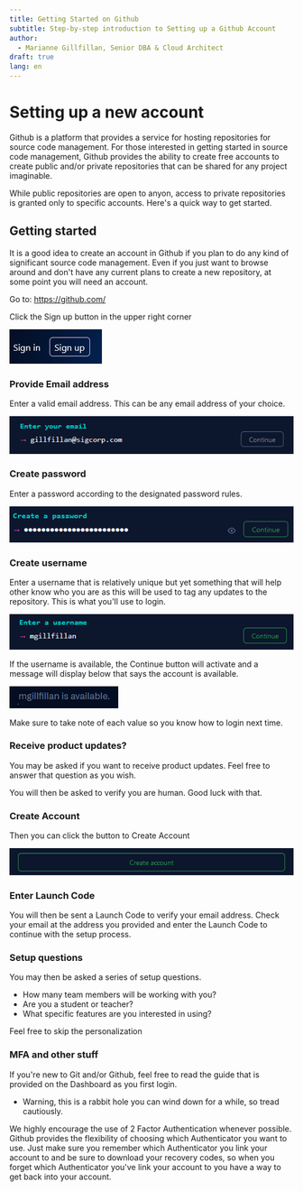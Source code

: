 ```yaml
---
title: Getting Started on Github
subtitle: Step-by-step introduction to Setting up a Github Account
author: 
  - Marianne Gillfillan, Senior DBA & Cloud Architect
draft: true
lang: en
---
```

# Setting up a new account

Github is a platform that provides a service for hosting repositories for source code management. For those interested in getting started in source code management, Github provides the ability to create free accounts to create public and/or private repositories that can be shared for any project imaginable.

While public repositories are open to anyon, access to private repositories is granted only to specific accounts. Here's a quick way to get started.

## Getting started

It is a good idea to create an account in Github if you plan to do any kind of significant source code management. Even if you just want to browse around and don't have any current plans to create a new repository, at some point you will need an account.

Go to: https://github.com/

Click the Sign up button in the upper right corner

![](./img/github/sign-in.png)

### Provide Email address

Enter a valid email address.  This can be any email address of your choice. 

![](./img/github/email-address.png)

### Create password

Enter a password according to the designated password rules.

![](./img/github/create-password.png)

### Create username

Enter a username that is relatively unique but yet something that will help other know who you are as this will be used to tag any updates to the repository.  This is what you'll use to login.

![](./img/github/enter-username.png)

If the username is available, the Continue button will activate and a message will display below that says the account is available.

![](./img/github/username-available.png)

Make sure to take note of each value so you know how to login next time.

### Receive product updates?

You may be asked if you want to receive product updates.  Feel free to answer that question as you wish.

You will then be asked to verify you are human.  Good luck with that.

### Create Account

Then you can click the button to Create Account

![](./img/github/create-account.png)

### Enter Launch Code

You will then be sent a Launch Code to verify your email address. Check your email at the address you provided and enter the Launch Code to continue with the setup process.

### Setup questions

You may then be asked a series of setup questions.
* How many team members will be working with you?
* Are you a student or teacher?
* What specific features are you interested in using?
 
Feel free to skip the personalization

### MFA and other stuff

If you're new to Git and/or Github, feel free to read the guide that is provided on the Dashboard as you first login.
* Warning, this is a rabbit hole you can wind down for a while, so tread cautiously.

We highly encourage the use of 2 Factor Authentication whenever possible.  Github provides the flexibility of choosing which Authenticator you want to use.  Just make sure you remember which Authenticator you link your account to and be sure to download your recovery codes, so when you forget which Authenticator you've link your account to you have a way to get back into your account.
